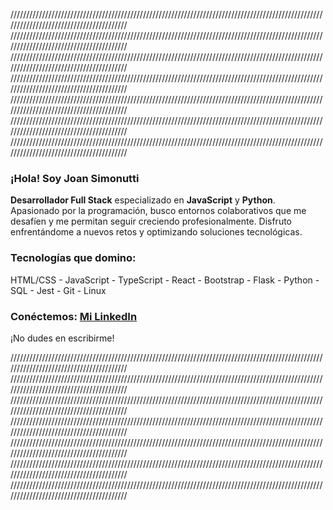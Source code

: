 ////////////////////////////////////////////////////////////////////////////////////////////////////////////////////////////////////////
////////////////////////////////////////////////////////////////////////////////////////////////////////////////////////////////////////
////////////////////////////////////////////////////////////////////////////////////////////////////////////////////////////////////////
////////////////////////////////////////////////////////////////////////////////////////////////////////////////////////////////////////
////////////////////////////////////////////////////////////////////////////////////////////////////////////////////////////////////////
////////////////////////////////////////////////////////////////////////////////////////////////////////////////////////////////////////
////////////////////////////////////////////////////////////////////////////////////////////////////////////////////////////////////////
### ¡Hola! Soy **Joan Simonutti**
**Desarrollador Full Stack** especializado en **JavaScript** y **Python**.
Apasionado por la programación, busco entornos colaborativos que me desafíen y me permitan seguir creciendo profesionalmente. Disfruto enfrentándome a nuevos retos y optimizando soluciones tecnológicas.

### **Tecnologías que domino:**
HTML/CSS - JavaScript - TypeScript - React - Bootstrap - Flask - Python - SQL - Jest - Git - Linux

### **Conéctemos:** [Mi LinkedIn](https://www.linkedin.com/in/joansimonutti/)
¡No dudes en escribirme!

////////////////////////////////////////////////////////////////////////////////////////////////////////////////////////////////////////
////////////////////////////////////////////////////////////////////////////////////////////////////////////////////////////////////////
////////////////////////////////////////////////////////////////////////////////////////////////////////////////////////////////////////
////////////////////////////////////////////////////////////////////////////////////////////////////////////////////////////////////////
////////////////////////////////////////////////////////////////////////////////////////////////////////////////////////////////////////
////////////////////////////////////////////////////////////////////////////////////////////////////////////////////////////////////////
////////////////////////////////////////////////////////////////////////////////////////////////////////////////////////////////////////
